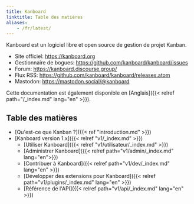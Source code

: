 ```yaml
---
title: Kanboard
linktitle: Table des matières
aliases:
    - /fr/latest/
---
```


Kanboard est un logiciel libre et open source de gestion de projet Kanban.

- Site officiel: https://kanboard.org
- Gestionnaire de bogues: https://github.com/kanboard/kanboard/issues
- Forum: https://kanboard.discourse.group/
- Flux RSS: https://github.com/kanboard/kanboard/releases.atom
- Mastodon: https://mastodon.social/@kanboard

Cette documentation est également disponible en [Anglais]({{< relref path="/_index.md" lang="en" >}}).

## Table des matières

- [Qu'est-ce que Kanban ?]({{< ref "introduction.md" >}})
- [Kanboard version 1.x]({{< relref "v1/_index.md" >}})
    - [Utiliser Kanboard]({{< relref "v1/utilisateur/_index.md" >}})
    - [Administrer Kanboard]({{< relref path="v1/admin/_index.md" lang="en">}})
    - [Contribuer à Kanboard]({{< relref path="v1/dev/_index.md" lang="en" >}})
    - [Développer des extensions pour Kanboard]({{< relref path="v1/plugins/_index.md" lang="en" >}})
    - [Référence de l'API]({{< relref path="v1/api/_index.md" lang="en" >}})